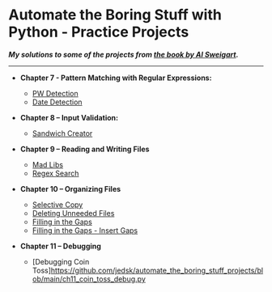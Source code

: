 # Automate the Boring Stuff with Python - Practice Projects

***My solutions to some of the projects from [the book by Al Sweigart](https://automatetheboringstuff.com/).***

---

- **Chapter 7 - Pattern Matching with Regular Expressions:**

  - [PW Detection](https://github.com/jedsk/automate_the_boring_stuff_projects/blob/main/ch07_pw_detection.py)
  - [Date Detection](https://github.com/jedsk/automate_the_boring_stuff_projects/blob/main/ch07_date_detection.py)
  
- **Chapter 8 – Input Validation:**

  - [Sandwich Creator](https://github.com/jedsk/automate_the_boring_stuff_projects/blob/main/ch08_%20sandwich_creator.py)

- **Chapter 9 – Reading and Writing Files**

  - [Mad Libs](https://github.com/jedsk/automate_the_boring_stuff_projects/blob/main/ch09_mad_libs.py)
  - [Regex Search](https://github.com/jedsk/automate_the_boring_stuff_projects/blob/main/ch09_regex_search.py)

- **Chapter 10 – Organizing Files**

  - [Selective Copy](https://github.com/jedsk/automate_the_boring_stuff_projects/blob/main/ch10_selective_copy.py)
  - [Deleting Unneeded Files](https://github.com/jedsk/automate_the_boring_stuff_projects/blob/main/ch10_deleting_unneeded_files.py)
  - [Filling in the Gaps](https://github.com/jedsk/automate_the_boring_stuff_projects/blob/main/ch10_gaps_filling.py)
  - [Filling in the Gaps - Insert Gaps](https://github.com/jedsk/automate_the_boring_stuff_projects/blob/main/ch10_gaps_insert.py)

- **Chapter 11 – Debugging**
  - [Debugging Coin Toss]https://github.com/jedsk/automate_the_boring_stuff_projects/blob/main/ch11_coin_toss_debug.py
